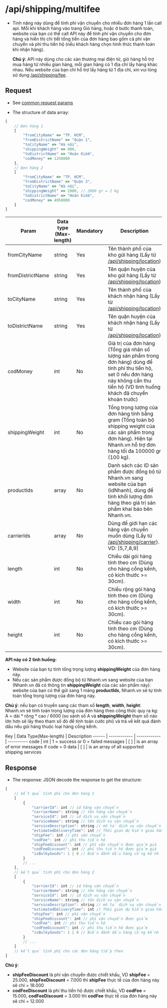 # /api/shipping/multifee 

* Tính năng này dùng để tính phí vận chuyển cho nhiều đơn hàng 1 lần call api. Mỗi khi khách hàng vào trang Giỏ hàng, hoặc ở bước thanh toán, website của bạn có thể call API này để tính phí vận chuyển cho đơn hàng và hiển thị chi tiết tổng tiền của đơn hàng bao gồm cả phí vận chuyển và phí thu tiền hộ (nếu khách hàng chọn hình thức thanh toán khi nhận hàng).

    **Chú ý**: API này dùng cho các sàn thương mại điện tử, giỏ hàng hỗ trợ mua hàng từ nhiều gian hàng, mỗi gian hàng có 1 địa chỉ lấy hàng khác nhau. Nếu website của bạn chỉ hỗ trợ lấy hàng từ 1 địa chỉ, xin vui lòng sử dụng [/api/shipping/fee](/shipping/fee.md). 

## Request

* See [common request params](/api.md#request)

* The structure of data array:
```js
[
    // Đơn hàng 1
    [
        "fromCityName" => "TP. HCM",
        "fromDistrictName" => "Quận 1",
        "toCityName" => "Hà nội",
        "shippingWeight" => 800,
        "toDistrictName" => "Hoàn Kiếm",
        "codMoney" => 1250000
    ],
    // Đơn hàng 2
    [
        "fromCityName" => "TP. HCM",
        "fromDistrictName" => "Quận 3",
        "toCityName" => "Hà nội",
        "shippingWeight" => 2000, // 2000 gr = 2 kg
        "toDistrictName" => "Hoàn Kiếm",
        "codMoney" => 4950000
    ]
]
```


Param | Data type (Max-length) | Mandatory | Description
--------- | ------------ | ----------- | -----------
fromCityName | string | Yes | Tên thành phố của kho gửi hàng (Lấy từ [/api/shipping/location](location.html))  
fromDistrictName| string | Yes | Tên quận huyện của kho gửi hàng (Lấy từ [/api/shipping/location](location.md))
toCityName | string | Yes | Tên thành phố của khách nhận hàng (Lấy từ [/api/shipping/location](location.md)) 
toDistrictName | string | Yes| Tên quận huyện của khách nhận hàng (Lấy từ [/api/shipping/location](location.md))
codMoney | int | No | Giá trị của đơn hàng (Tổng giá nhân số lượng sản phẩm trong đơn hàng) dùng để tính phí thu tiền hộ, set 0 nếu đơn hàng này không cần thu tiền hộ (VD tình huống khách đã chuyển khoản trước)
shippingWeight | int | No | Tổng trọng lượng của đơn hàng tính bằng gram (Tổng toàn bộ shipping weight của các sản phẩm trong đơn hàng). Hiện tại Nhanh.vn hỗ trợ đơn hàng tối đa 100000 gr (100 kg).
productIds | array | No | Danh sách các ID sản phẩm được đồng bộ từ Nhanh.vn sang website của bạn (idNhanh), dùng để tính khối lượng đơn hàng theo giá trị sản phẩm khai báo bên Nhanh.vn.
carrierIds | array | No |Dùng để giới hạn các hãng vận chuyển muốn dùng (Lấy từ [/api/shipping/carrier](carrier.md)). VD: [5,7,8,9]
length | int |No | Chiều dài gói hàng tính theo cm (Dùng cho hàng cồng kềnh, có kích thước >= 30cm).
width | int | No | Chiều rộng gói hàng tính theo cm (Dùng cho hàng cồng kềnh, có kích thước >= 30cm).
height | int | No | Chiều cao gói hàng tính theo cm (Dùng cho hàng cồng kềnh, có kích thước >= 30cm).

 **API này có 2 tình huống:**
  - Website của bạn tự tính tổng trọng lượng **shippingWeight**  của đơn hàng này.
  - Nếu các sản phẩm được đồng bộ từ Nhanh.vn sang website của bạn (Nhanh.vn đã có thông tin **shippingWeight** của các sản phẩm này): website của bạn có thể gửi sang 1 mảng **productIds**, Nhanh.vn sẽ tự tính toán tổng trọng lượng của đơn hàng này.
  
  **Chú ý**: nếu bạn có truyền sang các tham số **length**, **width**, **height**: Nhanh.vn sẽ tính toán trọng lượng của đơn hàng theo công thức quy ra kg: A = dài * rộng * cao / 6000 (so sánh số A và **shippingWeight** tham số nào lớn hơn sẽ lấy theo tham số đó để tính toán cước phí) và trả về kết quả đánh dấu nếu gói hàng thuộc loại hàng cồng kềnh.
  
  
Key | Data Type(Max-length) | Description
------ | ------------ | ------------ | ----------
code | int | 1 = success or 0 = failed
messages | [ ] | is an array of error messages if code = 0
data | [ ] | is an array of all supported shipping services

## Response
  - The response: JSON decode the response to get the structure:
```js
[
	// kết quả tính phí cho đơn hàng 1
	[	
		{
			"carrierId": int // id hãng vận chuyển
			"carrierName": string // tên hãng vận chuyển
			"serviceId": int // id dịch vụ vận chuyển
			"serviceName": string // tên dịch vụ vận chuyển
			"serviceDescription": string // mô tả dịch vụ vận chuyển
			"estimatedDeliveryTime": int // Thời gian dự kiến giao hàng
			"shipFee": int // phí vận chuyển
			"codFee": int // phí thu tiền hộ
			"shipFeeDiscount": int // phí vận chuyển được giảm giá
			"codFeeDiscount": int // phí thu tiền hộ được giảm giá
			"isBulkyGoods": 1 | 0 // Biến đánh dấu hàng cồng kềnh
		}
		// ...
	],
	// kết quả tính phí cho đơn hàng 2
	[	
		{
			"carrierId": int // id hãng vận chuyển
			"carrierName": string // tên hãng vận chuyển
			"serviceId": int // id dịch vụ vận chuyển
			"serviceName": string // tên dịch vụ vận chuyển
			"serviceDescription": string // mô tả dịch vụ vận chuyển
			"estimatedDeliveryTime": int // Thời gian dự kiến giao hàng
			"shipFee": int // phí vận chuyển
			"shipFeeDiscount": int // phí vận chuyển được giảm
			"codFee": int // phí thu tiền hộ
			"codFeeDiscount": int // phí thu tiền hộ được giảm
			"isBulkyGoods": 1 | 0 // Biến đánh dấu hàng cồng kềnh
		}
		// ...
	]
	// kết quả tính phí cho các đơn hàng tiếp theo
]
``` 

 **Chú ý**:
   - **shipFeeDiscount** là phí vận chuyển được chiết khấu, VD **shipFee** = 25.000, **shipFeeDiscount** = 7.000 thì **shipFee** thực tế của đơn hàng này sẽ chỉ = 18.000
   - **codFeeDiscount** là phí thu tiền hộ được chiết khấu, VD **codFee** = 15.000, **codFeeDiscount** = 3.000 thì **codFee** thực tế của đơn hàng này sẽ chỉ = 12.000

  




